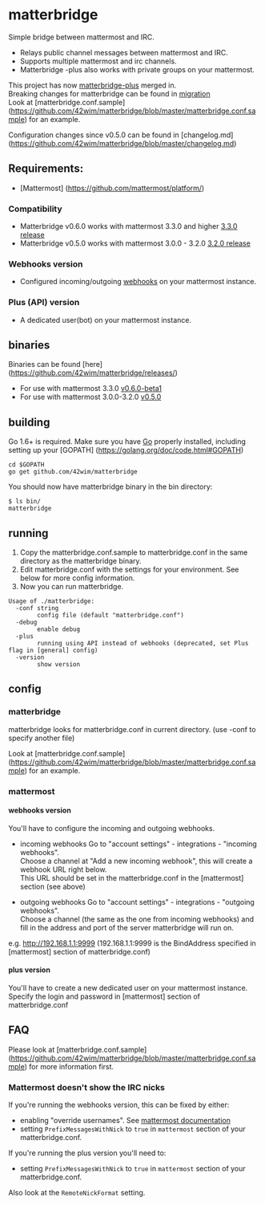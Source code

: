 # matterbridge

Simple bridge between mattermost and IRC. 

* Relays public channel messages between mattermost and IRC.
* Supports multiple mattermost and irc channels.
* Matterbridge -plus also works with private groups on your mattermost.

This project has now [matterbridge-plus](https://github.com/42wim/matterbridge-plus/) merged in.  
Breaking changes for matterbridge can be found in [migration](https://github.com/42wim/matterbridge/blob/master/migration.md)  
Look at [matterbridge.conf.sample] (https://github.com/42wim/matterbridge/blob/master/matterbridge.conf.sample) for an example.

Configuration changes since v0.5.0 can be found in [changelog.md] (https://github.com/42wim/matterbridge/blob/master/changelog.md)

## Requirements:
* [Mattermost] (https://github.com/mattermost/platform/)

### Compatibility
* Matterbridge v0.6.0 works with mattermost 3.3.0 and higher [3.3.0 release](https://github.com/mattermost/platform/releases/tag/v3.3.0)
* Matterbridge v0.5.0 works with mattermost 3.0.0 - 3.2.0 [3.2.0 release](https://github.com/mattermost/platform/releases/tag/v3.2.0)


### Webhooks version
* Configured incoming/outgoing [webhooks](https://www.mattermost.org/webhooks/) on your mattermost instance.

### Plus (API) version
* A dedicated user(bot) on your mattermost instance.

## binaries
Binaries can be found [here] (https://github.com/42wim/matterbridge/releases/)
* For use with mattermost 3.3.0 [v0.6.0-beta1](https://github.com/42wim/matterircd/releases/tag/v0.6.0-beta1)
* For use with mattermost 3.0.0-3.2.0 [v0.5.0](https://github.com/42wim/matterircd/releases/tag/v0.5.0)

## building
Go 1.6+ is required. Make sure you have [Go](https://golang.org/doc/install) properly installed, including setting up your [GOPATH] (https://golang.org/doc/code.html#GOPATH)

```
cd $GOPATH
go get github.com/42wim/matterbridge
```

You should now have matterbridge binary in the bin directory:

```
$ ls bin/
matterbridge
```

## running
1) Copy the matterbridge.conf.sample to matterbridge.conf in the same directory as the matterbridge binary.  
2) Edit matterbridge.conf with the settings for your environment. See below for more config information.  
3) Now you can run matterbridge. 

```
Usage of ./matterbridge:
  -conf string
        config file (default "matterbridge.conf")
  -debug
        enable debug
  -plus
        running using API instead of webhooks (deprecated, set Plus flag in [general] config)
  -version
        show version
```

## config
### matterbridge
matterbridge looks for matterbridge.conf in current directory. (use -conf to specify another file)

Look at [matterbridge.conf.sample] (https://github.com/42wim/matterbridge/blob/master/matterbridge.conf.sample) for an example.

### mattermost
#### webhooks version
You'll have to configure the incoming and outgoing webhooks. 

* incoming webhooks
Go to "account settings" - integrations - "incoming webhooks".  
Choose a channel at "Add a new incoming webhook", this will create a webhook URL right below.  
This URL should be set in the matterbridge.conf in the [mattermost] section (see above)  

* outgoing webhooks
Go to "account settings" - integrations - "outgoing webhooks".  
Choose a channel (the same as the one from incoming webhooks) and fill in the address and port of the server matterbridge will run on.  

e.g. http://192.168.1.1:9999 (192.168.1.1:9999 is the BindAddress specified in [mattermost] section of matterbridge.conf)

#### plus version
You'll have to create a new dedicated user on your mattermost instance.
Specify the login and password in [mattermost] section of matterbridge.conf

## FAQ
Please look at [matterbridge.conf.sample] (https://github.com/42wim/matterbridge/blob/master/matterbridge.conf.sample) for more information first. 
### Mattermost doesn't show the IRC nicks
If you're running the webhooks version, this can be fixed by either:
* enabling "override usernames". See [mattermost documentation](http://docs.mattermost.com/developer/webhooks-incoming.html#enabling-incoming-webhooks)
* setting ```PrefixMessagesWithNick``` to ```true``` in ```mattermost``` section of your matterbridge.conf.

If you're running the plus version you'll need to:
* setting ```PrefixMessagesWithNick``` to ```true``` in ```mattermost``` section of your matterbridge.conf.

Also look at the ```RemoteNickFormat``` setting.
